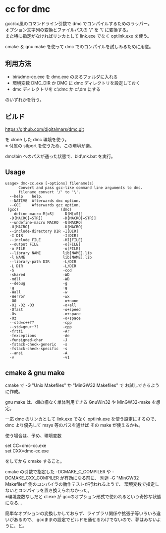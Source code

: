 # cc for dmc

gcc/cc風のコマンドライン引数で dmc でコンパイルするためのラッパー。  
オプション文字列の変換とファイルパスの '/' を '\\' に変換する。  
また特に指定がなければリンカとして link.exe でなく optlink.exe を使う。

cmake ＆ gnu make を使って dmc でのコンパイルを試しみるために用意。

## 利用方法

- bin\dmc-cc.exe を dmc.exe のあるフォルダに入れる
- 環境変数 DMC_DIR か DMC に dmc ディレクトリを設定しておく
- dmc ディレクトリを c:\dmc か c:\dm にする

のいずれかを行う。

## ビルド

https://github.com/digitalmars/dmc.git

を clone した dmc 環境を使う。  
※ 付属の stlport を使うため、この環境が楽。

dmc\bin へのパスが通った状態で、bld\mk.bat を実行。

## Usage

```
usage> dmc-cc.exe [-options] filename(s)
      Convert and pass gcc-like command line arguments to dmc.
      filename convert '/' to '\'.
  --help    help.
  --NATIVE  Afterwards dmc option.
  --GCC     Afterwards gcc option.
 (gcc)                   (dmc)
  --define-macro M[=S]    -D[M[=S]]
  -D[MACRO[=STR]]         -D[MACRO[=STR]]
  --undefine-macro MACRO  -U[MACRO]
  -U[MACRO]               -U[MACRO]
  --include-directory DIR -I[DIR]
  -I DIR                  -I[DIR]
  --include FILE          -HI[FILE]
  --output FILE           -o[FILE]
  -o FILE                 -o[FILE]
  --library NAME          lib[NAME].lib
  -l NAME                 lib[NAME].lib
  --library-path DIR      -L/DIR
  -L DIR                  -L/DIR
  -S                      -cod
  -shared                 -WD
  -mdll                   -WD
  --debug                 -g
  -g                      -g
  -Wall                   -w
  -Werror                 -wx
  -O0                     -o+none
  -O1 -O2 -O3             -o+all
  -Ofast                  -o+speed
  -Os                     -o+space
  -Oz                     -o+space
  --std=c++??             -cpp
  --std=gnu++??           -cpp
  -frtti                  -Ar
  -fexceptions            -Ae
  -funsigned-char         -J
  -fstack-check-generic   -s
  -fstack-check-specific  -s
  --ansi                  -A
  -v                      -v1
```

## cmake & gnu make

cmake で -G "Unix Makefiles" か "MinGW32 Makefiles" で
お試しできるように作成。  

gnu make は、dllの柵なく単体利用できる GnuWin32 や MinGW32-make を想定。

一応 dmc のリンカとして link.exe でなく optlink.exe を使う設定にするので、
dmc より優先して msys 等のパスを通せば その make が使えるかも。

使う場合は、予め、環境変数

set CC=dmc-cc.exe  
set CXX=dmc-cc.exe

をしてから cmake すること。

cmake の引数で指定した -DCMAKE_C_COMPILER や -DCMAKE_CXX_COMPILER が有効になる前に、
別途 -G "MinGW32 Makefiles" 側のコンパイラの動作テストが行われるようで、
環境変数で指定しないとコンパイラを置き換えられなかった。  
※環境変数なしだと cl.exe が gccのオプション形式で使われるという奇妙な状態になる…

簡単なオプションの変換しかしておらず、ライブラリ関係や拡張子等いろいろ違いがあるので、
gccままの設定でビルドを通せるわけでないので、夢はみないように、と。
